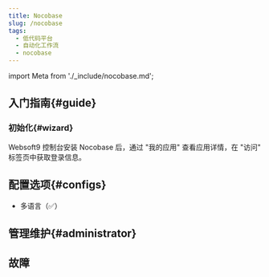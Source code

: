 ```yaml
---
title: Nocobase
slug: /nocobase
tags:
  - 低代码平台
  - 自动化工作流
  - nocobase
---
```


import Meta from './_include/nocobase.md';

<Meta name="meta" />

## 入门指南{#guide}

### 初始化{#wizard}

Websoft9 控制台安装 Nocobase 后，通过 "我的应用" 查看应用详情，在 "访问" 标签页中获取登录信息。  


## 配置选项{#configs}

- 多语言（✅）

## 管理维护{#administrator}


## 故障
